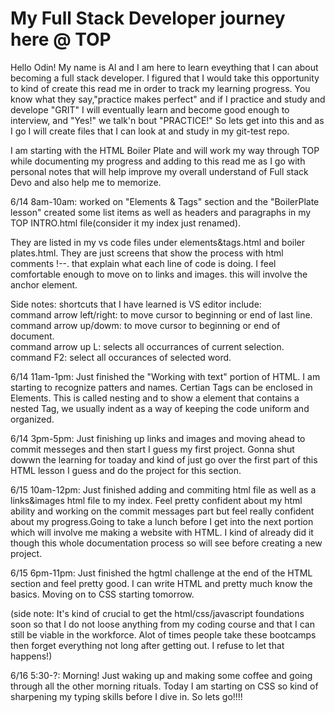 # My Full Stack Developer journey here @ TOP

Hello Odin! My name is Al and I am here to learn eveything that I can about becoming a full stack developer. I figured that I would take this opportunity to kind of create this read me in order to track my learning progress. You know what they say,"practice makes perfect" and if I practice and study and develope "GRIT" I will eventually learn and become good enough to interview, and "Yes!" we talk'n bout "PRACTICE!" So lets get into this and as I go I will create files that I can look at and study in my git-test repo.

I am starting with the HTML Boiler Plate and will work my way through TOP while documenting my progress and adding to this read me as I go with personal notes that will help improve my overall understand of Full stack Devo and also help me to memorize.

6/14 8am-10am: worked on "Elements & Tags" section and the "BoilerPlate lesson" created some list items as well as headers and paragraphs in my TOP INTRO.html file(consider it my index just renamed).

They are listed in my vs code files under elements&tags.html and boiler plates.html. They are just screens that show the process with html comments !--. that explain what each line of code is doing. I feel comfortable enough to move on to links and images. this will involve the anchor element.

Side notes: shortcuts that I have learned is VS editor include:<br>
command arrow left/right: to move cursor to beginning or end of last line.<br> command arrow up/dowm: to move cursor to beginning or end of document.
<br> command arrow up L: selects all occurrances of current selection.
<br> command F2: select all occurances of selected word.

6/14 11am-1pm: Just finished the "Working with text" portion of HTML. I am starting to recognize patters and names. Certian Tags can be enclosed in Elements.
This is called nesting and to show a element that contains a nested Tag, we usually indent as a way of keeping the code uniform and organized.

6/14 3pm-5pm: Just finishing up links and images and moving ahead to commit messeges and then start I guess my first project. Gonna shut dowwn the learning for toaday and kind of just go over the first part of this HTML lesson I guess and do the project for this section.

6/15 10am-12pm: Just finished adding and commiting html file as well as a links&images html file to my index. Feel pretty confident about my html ability and working on the commit messages part but feel really confident about my progress.Going to take a lunch before I get into the next portion which will involve me making a website with HTML. I kind of already did it though this whole documentation process so will see before creating a new project.

6/15 6pm-11pm: Just finished the hgtml challenge at the end of the HTML section and feel pretty good. I can write HTML and pretty much know the basics. Moving on to CSS starting tomorrow.

(side note: It's kind of crucial to get the html/css/javascript foundations soon so that I do not loose anything from my coding course and that I can still be viable in the workforce. Alot of times people take these bootcamps then forget everything not long after getting out. I refuse to let that happens!)

6/16 5:30-?: Morning! Just waking up and making some coffee and going through all the other morning rituals. Today I am starting on CSS so kind of sharpening my typing skills before I dive in. So lets go!!!!

